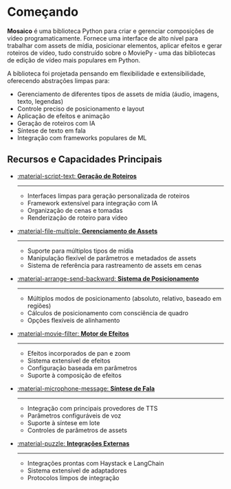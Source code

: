 # Começando

__Mosaico__ é uma biblioteca Python para criar e gerenciar composições de vídeo programaticamente. Fornece uma interface de alto nível para trabalhar com assets de mídia, posicionar elementos, aplicar efeitos e gerar roteiros de vídeo, tudo construído sobre o MoviePy - uma das bibliotecas de edição de vídeo mais populares em Python.

A biblioteca foi projetada pensando em flexibilidade e extensibilidade, oferecendo abstrações limpas para:

- Gerenciamento de diferentes tipos de assets de mídia (áudio, imagens, texto, legendas)
- Controle preciso de posicionamento e layout
- Aplicação de efeitos e animação
- Geração de roteiros com IA
- Síntese de texto em fala
- Integração com frameworks populares de ML

## Recursos e Capacidades Principais

<div class="grid cards" markdown>

-   [:material-script-text: __Geração de Roteiros__](concepts/script-generators.md)

    ---

    -   Interfaces limpas para geração personalizada de roteiros
    -   Framework extensível para integração com IA
    -   Organização de cenas e tomadas
    -   Renderização de roteiro para vídeo

-   [:material-file-multiple: __Gerenciamento de Assets__](concepts/media-and-assets.md)

    ---

    -   Suporte para múltiplos tipos de mídia
    -   Manipulação flexível de parâmetros e metadados de assets
    -   Sistema de referência para rastreamento de assets em cenas

-   [:material-arrange-send-backward: __Sistema de Posicionamento__](concepts/positioning.md)

    ---

    -   Múltiplos modos de posicionamento (absoluto, relativo, baseado em regiões)
    -   Cálculos de posicionamento com consciência de quadro
    -   Opções flexíveis de alinhamento

-   [:material-movie-filter: __Motor de Efeitos__](concepts/effects.md)

    ---

    -   Efeitos incorporados de pan e zoom
    -   Sistema extensível de efeitos
    -   Configuração baseada em parâmetros
    -   Suporte à composição de efeitos

-   [:material-microphone-message: __Síntese de Fala__](concepts/speech-synthesizers.md)

    ---

    -   Integração com principais provedores de TTS
    -   Parâmetros configuráveis de voz
    -   Suporte à síntese em lote
    -   Controles de parâmetros de assets

-   [:material-puzzle: __Integrações Externas__](integrations/index.md)

    ---

    -   Integrações prontas com Haystack e LangChain
    -   Sistema extensível de adaptadores
    -   Protocolos limpos de integração
</div>
